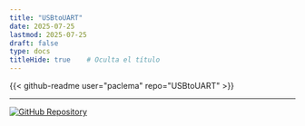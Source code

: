```yaml
---
title: "USBtoUART"
date: 2025-07-25
lastmod: 2025-07-25
draft: false
type: docs
titleHide: true    # Oculta el título
---
```


{{< github-readme user="paclema" repo="USBtoUART" >}}

---

[![GitHub Repository](https://img.shields.io/badge/View_on-GitHub-181717?style=for-the-badge&logo=github)](https://github.com/paclema/USBtoUART)